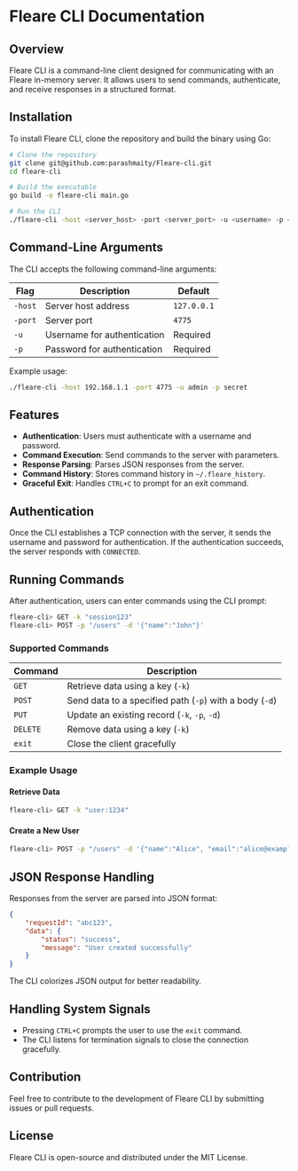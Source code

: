 # Fleare CLI Documentation

## Overview
Fleare CLI is a command-line client designed for communicating with an Fleare in-memory server. It allows users to send commands, authenticate, and receive responses in a structured format.

## Installation
To install Fleare CLI, clone the repository and build the binary using Go:

```sh
# Clone the repository
git clone git@github.com:parashmaity/Fleare-cli.git
cd fleare-cli

# Build the executable
go build -o fleare-cli main.go

# Run the CLI
./fleare-cli -host <server_host> -port <server_port> -u <username> -p <password>
```

## Command-Line Arguments
The CLI accepts the following command-line arguments:

| Flag        | Description                                    | Default         |
|------------|--------------------------------|---------------|
| `-host`     | Server host address               | `127.0.0.1`   |
| `-port`     | Server port                       | `4775`        |
| `-u`        | Username for authentication      | Required      |
| `-p`        | Password for authentication      | Required      |

Example usage:
```sh
./fleare-cli -host 192.168.1.1 -port 4775 -u admin -p secret
```

## Features
- **Authentication**: Users must authenticate with a username and password.
- **Command Execution**: Send commands to the server with parameters.
- **Response Parsing**: Parses JSON responses from the server.
- **Command History**: Stores command history in `~/.fleare_history`.
- **Graceful Exit**: Handles `CTRL+C` to prompt for an exit command.

## Authentication
Once the CLI establishes a TCP connection with the server, it sends the username and password for authentication. If the authentication succeeds, the server responds with `CONNECTED`.

## Running Commands
After authentication, users can enter commands using the CLI prompt:
```sh
fleare-cli> GET -k "session123"
fleare-cli> POST -p "/users" -d '{"name":"John"}'
```

### Supported Commands
| Command  | Description                          |
|----------|--------------------------------------|
| `GET`    | Retrieve data using a key (`-k`)    |
| `POST`   | Send data to a specified path (`-p`) with a body (`-d`) |
| `PUT`    | Update an existing record (`-k`, `-p`, `-d`) |
| `DELETE` | Remove data using a key (`-k`)     |
| `exit`   | Close the client gracefully        |

### Example Usage
#### Retrieve Data
```sh
fleare-cli> GET -k "user:1234"
```
#### Create a New User
```sh
fleare-cli> POST -p "/users" -d '{"name":"Alice", "email":"alice@example.com"}'
```

## JSON Response Handling
Responses from the server are parsed into JSON format:
```json
{
    "requestId": "abc123",
    "data": {
        "status": "success",
        "message": "User created successfully"
    }
}
```

The CLI colorizes JSON output for better readability.

## Handling System Signals
- Pressing `CTRL+C` prompts the user to use the `exit` command.
- The CLI listens for termination signals to close the connection gracefully.

## Contribution
Feel free to contribute to the development of Fleare CLI by submitting issues or pull requests.

## License
Fleare CLI is open-source and distributed under the MIT License.
